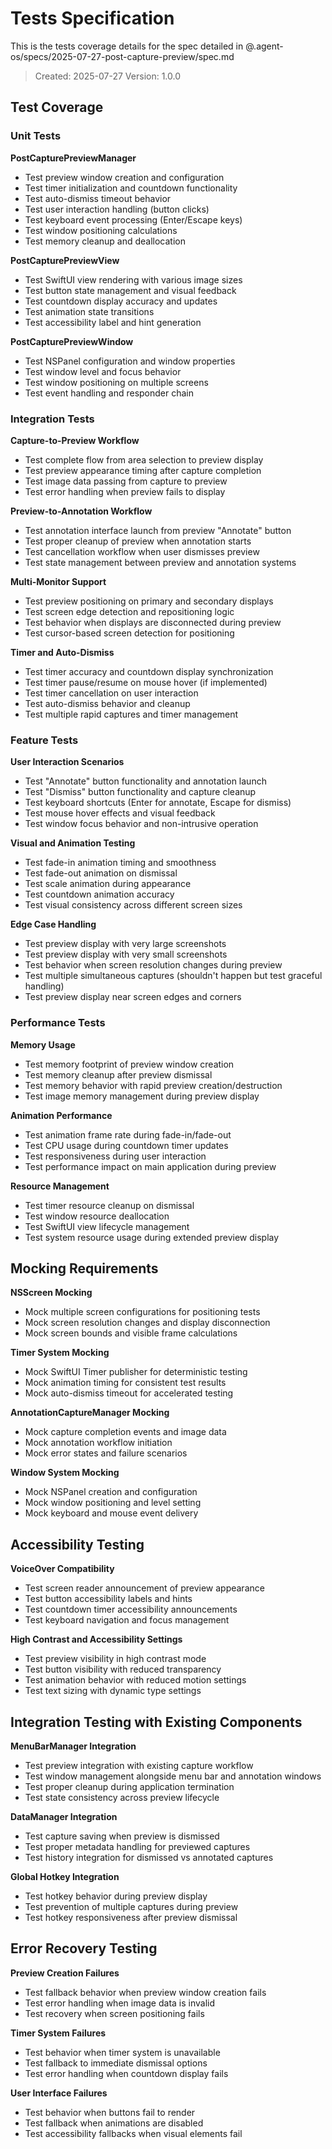 # Tests Specification

This is the tests coverage details for the spec detailed in @.agent-os/specs/2025-07-27-post-capture-preview/spec.md

> Created: 2025-07-27
> Version: 1.0.0

## Test Coverage

### Unit Tests

**PostCapturePreviewManager**
- Test preview window creation and configuration
- Test timer initialization and countdown functionality
- Test auto-dismiss timeout behavior
- Test user interaction handling (button clicks)
- Test keyboard event processing (Enter/Escape keys)
- Test window positioning calculations
- Test memory cleanup and deallocation

**PostCapturePreviewView**
- Test SwiftUI view rendering with various image sizes
- Test button state management and visual feedback
- Test countdown display accuracy and updates
- Test animation state transitions
- Test accessibility label and hint generation

**PostCapturePreviewWindow**
- Test NSPanel configuration and window properties
- Test window level and focus behavior
- Test window positioning on multiple screens
- Test event handling and responder chain

### Integration Tests

**Capture-to-Preview Workflow**
- Test complete flow from area selection to preview display
- Test preview appearance timing after capture completion
- Test image data passing from capture to preview
- Test error handling when preview fails to display

**Preview-to-Annotation Workflow**
- Test annotation interface launch from preview "Annotate" button
- Test proper cleanup of preview when annotation starts
- Test cancellation workflow when user dismisses preview
- Test state management between preview and annotation systems

**Multi-Monitor Support**
- Test preview positioning on primary and secondary displays
- Test screen edge detection and repositioning logic
- Test behavior when displays are disconnected during preview
- Test cursor-based screen detection for positioning

**Timer and Auto-Dismiss**
- Test timer accuracy and countdown display synchronization
- Test timer pause/resume on mouse hover (if implemented)
- Test timer cancellation on user interaction
- Test auto-dismiss behavior and cleanup
- Test multiple rapid captures and timer management

### Feature Tests

**User Interaction Scenarios**
- Test "Annotate" button functionality and annotation launch
- Test "Dismiss" button functionality and capture cleanup
- Test keyboard shortcuts (Enter for annotate, Escape for dismiss)
- Test mouse hover effects and visual feedback
- Test window focus behavior and non-intrusive operation

**Visual and Animation Testing**
- Test fade-in animation timing and smoothness
- Test fade-out animation on dismissal
- Test scale animation during appearance
- Test countdown animation accuracy
- Test visual consistency across different screen sizes

**Edge Case Handling**
- Test preview display with very large screenshots
- Test preview display with very small screenshots
- Test behavior when screen resolution changes during preview
- Test multiple simultaneous captures (shouldn't happen but test graceful handling)
- Test preview display near screen edges and corners

### Performance Tests

**Memory Usage**
- Test memory footprint of preview window creation
- Test memory cleanup after preview dismissal
- Test memory behavior with rapid preview creation/destruction
- Test image memory management during preview display

**Animation Performance**
- Test animation frame rate during fade-in/fade-out
- Test CPU usage during countdown timer updates
- Test responsiveness during user interaction
- Test performance impact on main application during preview

**Resource Management**
- Test timer resource cleanup on dismissal
- Test window resource deallocation
- Test SwiftUI view lifecycle management
- Test system resource usage during extended preview display

## Mocking Requirements

**NSScreen Mocking**
- Mock multiple screen configurations for positioning tests
- Mock screen resolution changes and display disconnection
- Mock screen bounds and visible frame calculations

**Timer System Mocking**
- Mock SwiftUI Timer publisher for deterministic testing
- Mock animation timing for consistent test results
- Mock auto-dismiss timeout for accelerated testing

**AnnotationCaptureManager Mocking**
- Mock capture completion events and image data
- Mock annotation workflow initiation
- Mock error states and failure scenarios

**Window System Mocking**
- Mock NSPanel creation and configuration
- Mock window positioning and level setting
- Mock keyboard and mouse event delivery

## Accessibility Testing

**VoiceOver Compatibility**
- Test screen reader announcement of preview appearance
- Test button accessibility labels and hints
- Test countdown timer accessibility announcements
- Test keyboard navigation and focus management

**High Contrast and Accessibility Settings**
- Test preview visibility in high contrast mode
- Test button visibility with reduced transparency
- Test animation behavior with reduced motion settings
- Test text sizing with dynamic type settings

## Integration Testing with Existing Components

**MenuBarManager Integration**
- Test preview integration with existing capture workflow
- Test window management alongside menu bar and annotation windows
- Test proper cleanup during application termination
- Test state consistency across preview lifecycle

**DataManager Integration**
- Test capture saving when preview is dismissed
- Test proper metadata handling for previewed captures
- Test history integration for dismissed vs annotated captures

**Global Hotkey Integration**
- Test hotkey behavior during preview display
- Test prevention of multiple captures during preview
- Test hotkey responsiveness after preview dismissal

## Error Recovery Testing

**Preview Creation Failures**
- Test fallback behavior when preview window creation fails
- Test error handling when image data is invalid
- Test recovery when screen positioning fails

**Timer System Failures**
- Test behavior when timer system is unavailable
- Test fallback to immediate dismissal options
- Test error handling when countdown display fails

**User Interface Failures**
- Test behavior when buttons fail to render
- Test fallback when animations are disabled
- Test accessibility fallbacks when visual elements fail